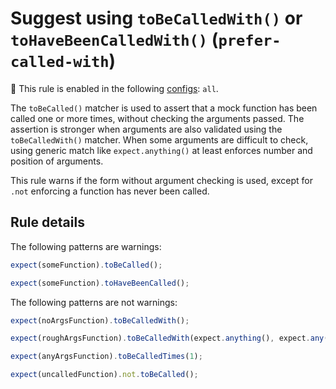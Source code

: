 # Suggest using `toBeCalledWith()` or `toHaveBeenCalledWith()` (`prefer-called-with`)

💼 This rule is enabled in the following
[configs](https://github.com/jest-community/eslint-plugin-jest#shareable-configurations):
`all`.

<!-- end rule header - generated by `yarn tools:regenerate-docs` -->

The `toBeCalled()` matcher is used to assert that a mock function has been
called one or more times, without checking the arguments passed. The assertion
is stronger when arguments are also validated using the `toBeCalledWith()`
matcher. When some arguments are difficult to check, using generic match like
`expect.anything()` at least enforces number and position of arguments.

This rule warns if the form without argument checking is used, except for `.not`
enforcing a function has never been called.

## Rule details

The following patterns are warnings:

```js
expect(someFunction).toBeCalled();

expect(someFunction).toHaveBeenCalled();
```

The following patterns are not warnings:

```js
expect(noArgsFunction).toBeCalledWith();

expect(roughArgsFunction).toBeCalledWith(expect.anything(), expect.any(Date));

expect(anyArgsFunction).toBeCalledTimes(1);

expect(uncalledFunction).not.toBeCalled();
```
